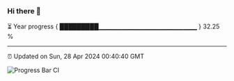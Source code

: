 ### Hi there 👋

⏳ Year progress { █████████▁▁▁▁▁▁▁▁▁▁▁▁▁▁▁▁▁▁▁▁▁ } 32.25 %

---

⏰ Updated on Sun, 28 Apr 2024 00:40:40 GMT

![Progress Bar CI](https://github.com/Shyam-Makwana/GitHub-Actions-Demo/workflows/Progress%20Bar%20CI/badge.svg)
